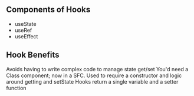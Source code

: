 ## Components of Hooks
- useState
- useRef
- useEffect

## Hook Benefits
Avoids having to write complex code to manage state get/set
You'd need a Class component; now in a SFC.
Used to require a constructor and logic around getting and setState
Hooks return a single variable and a setter function
